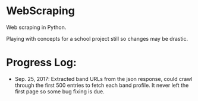 # WebScraping
Web scraping in Python.

Playing with concepts for a school project still so changes may be drastic.

# Progress Log:

- Sep. 25, 2017: Extracted band URLs from the json response, could crawl through the first 500 entries to fetch each band profile. It never left the first page so some bug fixing is due.
